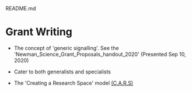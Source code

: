 README.md

# Grant Writing

- The concept of 'generic signalling'. See the 'Newman_Science_Grant_Proposals_handout_2020' (Presented Sep 10, 2020)

- Cater to both generalists and specialists


- The 'Creating a Research Space' model [(C.A.R.S)](https://libguides.usc.edu/writingguide/CARS)
